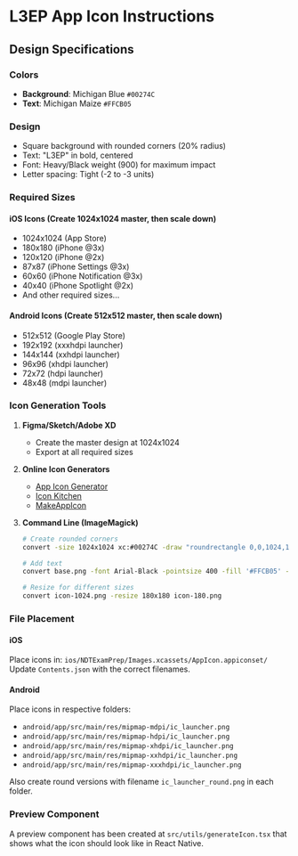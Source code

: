 # L3EP App Icon Instructions

## Design Specifications

### Colors
- **Background**: Michigan Blue `#00274C`
- **Text**: Michigan Maize `#FFCB05`

### Design
- Square background with rounded corners (20% radius)
- Text: "L3EP" in bold, centered
- Font: Heavy/Black weight (900) for maximum impact
- Letter spacing: Tight (-2 to -3 units)

### Required Sizes

#### iOS Icons (Create 1024x1024 master, then scale down)
- 1024x1024 (App Store)
- 180x180 (iPhone @3x)
- 120x120 (iPhone @2x)
- 87x87 (iPhone Settings @3x)
- 60x60 (iPhone Notification @3x)
- 40x40 (iPhone Spotlight @2x)
- And other required sizes...

#### Android Icons (Create 512x512 master, then scale down)
- 512x512 (Google Play Store)
- 192x192 (xxxhdpi launcher)
- 144x144 (xxhdpi launcher)
- 96x96 (xhdpi launcher)
- 72x72 (hdpi launcher)
- 48x48 (mdpi launcher)

### Icon Generation Tools

1. **Figma/Sketch/Adobe XD**
   - Create the master design at 1024x1024
   - Export at all required sizes

2. **Online Icon Generators**
   - [App Icon Generator](https://www.appicon.co/)
   - [Icon Kitchen](https://icon.kitchen/)
   - [MakeAppIcon](https://makeappicon.com/)

3. **Command Line (ImageMagick)**
   ```bash
   # Create rounded corners
   convert -size 1024x1024 xc:#00274C -draw "roundrectangle 0,0,1024,1024,205,205" base.png
   
   # Add text
   convert base.png -font Arial-Black -pointsize 400 -fill '#FFCB05' -gravity center -annotate +0+0 'L3EP' icon-1024.png
   
   # Resize for different sizes
   convert icon-1024.png -resize 180x180 icon-180.png
   ```

### File Placement

#### iOS
Place icons in: `ios/NDTExamPrep/Images.xcassets/AppIcon.appiconset/`
Update `Contents.json` with the correct filenames.

#### Android
Place icons in respective folders:
- `android/app/src/main/res/mipmap-mdpi/ic_launcher.png`
- `android/app/src/main/res/mipmap-hdpi/ic_launcher.png`
- `android/app/src/main/res/mipmap-xhdpi/ic_launcher.png`
- `android/app/src/main/res/mipmap-xxhdpi/ic_launcher.png`
- `android/app/src/main/res/mipmap-xxxhdpi/ic_launcher.png`

Also create round versions with filename `ic_launcher_round.png` in each folder.

### Preview Component
A preview component has been created at `src/utils/generateIcon.tsx` that shows what the icon should look like in React Native. 